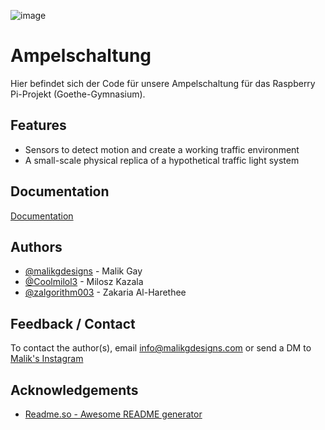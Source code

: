 ![image](https://github.com/user-attachments/assets/9052f528-c4c9-4ddc-91e7-3555637c5f36)

# Ampelschaltung
Hier befindet sich der Code für unsere Ampelschaltung für das Raspberry Pi-Projekt (Goethe-Gymnasium).



## Features

- Sensors to detect motion and create a working traffic environment
- A small-scale physical replica of a hypothetical traffic light system


## Documentation

[Documentation](https://malikgdesigns.com/github-trafficlight-scienceclub-documentation)


## Authors

- [@malikgdesigns](https://www.github.com/malikgdesigns) - Malik Gay
- [@Coolmilol3](https://www.github.com/Coolmilol3) - Milosz Kazala
- [@zalgorithm003](https://www.github.com/zalgorithm003) - Zakaria Al-Harethee


## Feedback / Contact

To contact the author(s), email info@malikgdesigns.com or send a DM to [Malik's Instagram](https://instagram.com/malikg.designs)


## Acknowledgements

 - [Readme.so - Awesome README generator](https://readme.so/de/editor)


